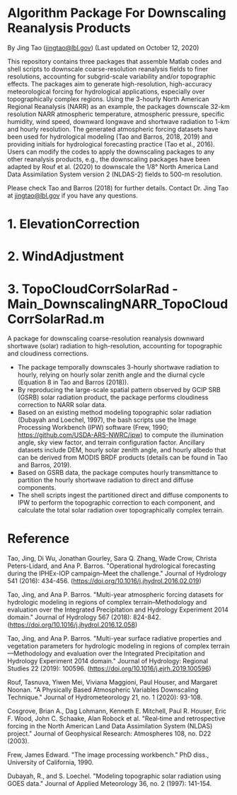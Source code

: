 # Algorithm Package For Downscaling Reanalysis Products
By Jing Tao (jingtao@lbl.gov)
(Last updated on October 12, 2020)

This repository contains three packages that assemble Matlab codes and shell scripts to downscale coarse-resolution reanalysis fields to finer resolutions, accounting for subgrid-scale variability and/or topographic effects. The packages aim to generate high-resolution, high-accuracy meteorological forcing for hydrological applications, especially over topographically complex regions. Using the 3-hourly North American Regional Reanalysis (NARR) as an example, the packages downscale 32-km resolution NARR atmospheric temperature, atmospheric pressure, specific humidity, wind speed, downward longwave and shortwave radiation to 1-km and hourly resolution. The generated atmospheric forcing datasets have been used for hydrological modeling (Tao and Barros, 2018, 2019) and providing initials for hydrological forecasting practice (Tao et al., 2016). Users can modify the codes to apply the downscaling packages to any other reanalysis products, e.g., the downscaling packages have been adapted by Rouf et al. (2020) to downscale the 1/8° North America Land Data Assimilation System version 2 (NLDAS-2) fields to 500-m resolution.

Please check Tao and Barros (2018) for further details. Contact Dr. Jing Tao at jingtao@lbl.gov if you have any questions. 

# 1. ElevationCorrection


# 2. WindAdjustment


# 3. TopoCloudCorrSolarRad - Main_DownscalingNARR_TopoCloudCorrSolarRad.m
A package for downscaling coarse-resolution reanalysis downward shortwave (solar) radiation to high-resolution, accounting for topographic and cloudiness corrections. 
-	The package temporally downscales 3-hourly shortwave radiation to hourly, relying on hourly solar zenith angle and the diurnal cycle (Equation 8 in Tao and Barros (2018)).
-	By reproducing the large-scale spatial pattern observed by GCIP SRB (GSRB) solar radiation product, the package performs cloudiness correction to NARR solar data.
-	Based on an existing method modeling topographic solar radiation (Dubayah and Loechel, 1997), the bash scripts use the Image Processing Workbench (IPW) software (Frew, 1990; https://github.com/USDA-ARS-NWRC/ipw) to compute the illumination angle, sky view factor, and terrain configuration factor. Ancillary datasets include DEM, hourly solar zenith angle, and hourly albedo that can be derived from MODIS BRDF products (details can be found in Tao and Barros, 2019). 
-	Based on GSRB data, the package computes hourly transmittance to partition the hourly shortwave radiation to direct and diffuse components. 
-	The shell scripts ingest the partitioned direct and diffuse components to IPW to perform the topographic correction to each component, and calculate the total solar radiation over topographically complex terrain.

# Reference 

Tao, Jing, Di Wu, Jonathan Gourley, Sara Q. Zhang, Wade Crow, Christa Peters-Lidard, and Ana P. Barros. "Operational hydrological forecasting during the IPHEx-IOP campaign–Meet the challenge." Journal of Hydrology 541 (2016): 434-456. (https://doi.org/10.1016/j.jhydrol.2016.02.019)

Tao, Jing, and Ana P. Barros. "Multi-year atmospheric forcing datasets for hydrologic modeling in regions of complex terrain–Methodology and evaluation over the Integrated Precipitation and Hydrology Experiment 2014 domain." Journal of Hydrology 567 (2018): 824-842. (https://doi.org/10.1016/j.jhydrol.2016.12.058)

Tao, Jing, and Ana P. Barros. "Multi-year surface radiative properties and vegetation parameters for hydrologic modeling in regions of complex terrain—Methodology and evaluation over the Integrated Precipitation and Hydrology Experiment 2014 domain." Journal of Hydrology: Regional Studies 22 (2019): 100596. (https://doi.org/10.1016/j.ejrh.2019.100596)

Rouf, Tasnuva, Yiwen Mei, Viviana Maggioni, Paul Houser, and Margaret Noonan. "A Physically Based Atmospheric Variables Downscaling Technique." Journal of Hydrometeorology 21, no. 1 (2020): 93-108.

Cosgrove, Brian A., Dag Lohmann, Kenneth E. Mitchell, Paul R. Houser, Eric F. Wood, John C. Schaake, Alan Robock et al. "Real‐time and retrospective forcing in the North American Land Data Assimilation System (NLDAS) project." Journal of Geophysical Research: Atmospheres 108, no. D22 (2003).

Frew, James Edward. "The image processing workbench." PhD diss., University of California, 1990.

Dubayah, R., and S. Loechel. "Modeling topographic solar radiation using GOES data." Journal of Applied Meteorology 36, no. 2 (1997): 141-154.

